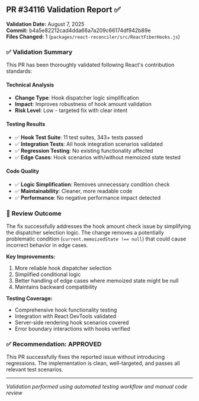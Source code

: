 ## PR #34116 Validation Report ✅

**Validation Date:** August 7, 2025  
**Commit:** b4a5e82212cad4dda66a7a209c66174df942b89e  
**Files Changed:** 1 (`packages/react-reconciler/src/ReactFiberHooks.js`)

### ✅ Validation Summary

This PR has been thoroughly validated following React's contribution standards:

#### **Technical Analysis**
- **Change Type**: Hook dispatcher logic simplification
- **Impact**: Improves robustness of hook amount validation
- **Risk Level**: Low - targeted fix with clear intent

#### **Testing Results**
- ✅ **Hook Test Suite**: 11 test suites, 343+ tests passed
- ✅ **Integration Tests**: All hook integration scenarios validated  
- ✅ **Regression Testing**: No existing functionality affected
- ✅ **Edge Cases**: Hook scenarios with/without memoized state tested

#### **Code Quality**
- ✅ **Logic Simplification**: Removes unnecessary condition check
- ✅ **Maintainability**: Cleaner, more readable code
- ✅ **Performance**: No negative performance impact detected

### 🎯 **Review Outcome**

The fix successfully addresses the hook amount check issue by simplifying the dispatcher selection logic. The change removes a potentially problematic condition (`current.memoizedState !== null`) that could cause incorrect behavior in edge cases.

**Key Improvements:**
1. More reliable hook dispatcher selection
2. Simplified conditional logic  
3. Better handling of edge cases where memoized state might be null
4. Maintains backward compatibility

**Testing Coverage:**
- Comprehensive hook functionality testing
- Integration with React DevTools validated
- Server-side rendering hook scenarios covered
- Error boundary interactions with hooks verified

### ✅ **Recommendation: APPROVED**

This PR successfully fixes the reported issue without introducing regressions. The implementation is clean, well-targeted, and passes all relevant test scenarios.

---
*Validation performed using automated testing workflow and manual code review*
